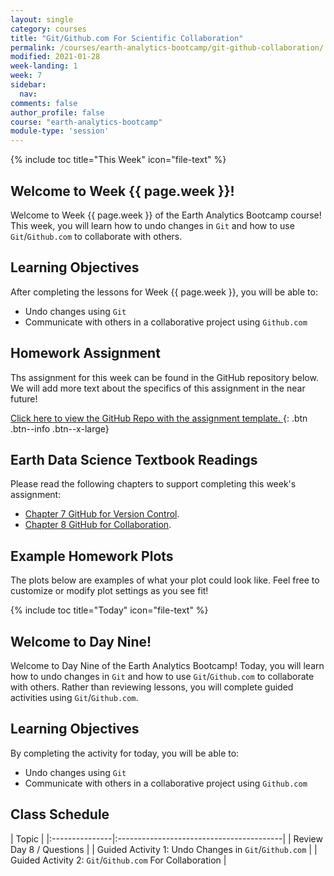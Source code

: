 ```yaml
---
layout: single
category: courses
title: "Git/Github.com For Scientific Collaboration"
permalink: /courses/earth-analytics-bootcamp/git-github-collaboration/
modified: 2021-01-28
week-landing: 1
week: 7
sidebar:
  nav:
comments: false
author_profile: false
course: "earth-analytics-bootcamp"
module-type: 'session'
---
```

{% include toc title="This Week" icon="file-text" %}

<div class="notice--info" markdown="1">

## <i class="fa fa-ship" aria-hidden="true"></i> Welcome to Week {{ page.week }}!

Welcome to Week {{ page.week }} of the Earth Analytics Bootcamp course! This week, you will learn how to undo changes in `Git` and how to use `Git`/`Github.com` to collaborate with others.


## <i class="fa fa-graduation-cap" aria-hidden="true"></i> Learning Objectives

After completing the lessons for Week {{ page.week }}, you will be able to:

* Undo changes using `Git` 
* Communicate with others in a collaborative project using `Github.com`


## <i class="fa fa-pencil-square-o" aria-hidden="true"></i> Homework Assignment

Ths assignment for this week can be found in the GitHub repository below. We will 
add more text about the specifics of this assignment in the near future!

<a href="https://github.com/earthlab-education/ea-bootcamp-hometowns" target="_blank"> <i class="fa fa-link" aria-hidden="true"></i> Click here to view the GitHub Repo with the assignment template. </a>{: .btn .btn--info .btn--x-large}


## <i class="fa fa-book"></i> Earth Data Science Textbook Readings

Please read the following chapters to support completing this week's assignment:

* <a href="https://www.earthdatascience.org/courses/intro-to-earth-data-science/git-github/version-control/">Chapter 7 GitHub for Version Control</a>.
* <a href="https://www.earthdatascience.org/courses/intro-to-earth-data-science/git-github/github-collaboration/">Chapter 8 GitHub for Collaboration</a>.

</div>


## Example Homework Plots

The plots below are examples of what your plot could look like. Feel free to customize or modify plot settings as you see fit! 



{% include toc title="Today" icon="file-text" %}

<div class="notice--info" markdown="1">

## <i class="fa fa-ship" aria-hidden="true"></i> Welcome to Day Nine!

Welcome to Day Nine of the Earth Analytics Bootcamp! Today, you will learn how to undo changes in `Git` and how to use `Git`/`Github.com` to collaborate with others. Rather than reviewing lessons, you will complete guided activities using `Git`/`Github.com`. 


## <i class="fa fa-graduation-cap" aria-hidden="true"></i> Learning Objectives

By completing the activity for today, you will be able to:

* Undo changes using `Git` 
* Communicate with others in a collaborative project using `Github.com`

</div>


## <i class="fa fa-calendar-check-o" aria-hidden="true"></i> Class Schedule

| Topic                                                     | 
|:---------------|:-----------------------------------------|
| Review Day 8 / Questions                                  | 
| Guided Activity 1: Undo Changes in `Git`/`Github.com` |
| Guided Activity 2: `Git`/`Github.com` For Collaboration |


